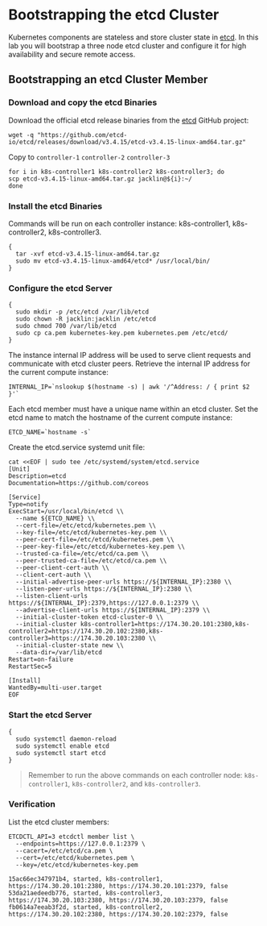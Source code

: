 # Bootstrapping the etcd Cluster

Kubernetes components are stateless and store cluster state in [etcd](https://github.com/etcd-io/etcd). In this lab you will bootstrap a three node etcd cluster and configure it for high availability and secure remote access.

## Bootstrapping an etcd Cluster Member

### Download and copy the etcd Binaries

Download the official etcd release binaries from the [etcd](https://github.com/etcd-io/etcd) GitHub project:

```shell
wget -q "https://github.com/etcd-io/etcd/releases/download/v3.4.15/etcd-v3.4.15-linux-amd64.tar.gz"
```

Copy to `controller-1` `controller-2` `controller-3`
```
for i in k8s-controller1 k8s-controller2 k8s-controller3; do
scp etcd-v3.4.15-linux-amd64.tar.gz jacklin@${i}:~/
done
```

### Install the etcd Binaries

Commands will be run on each controller instance: k8s-controller1, k8s-controller2, k8s-controller3.

```
{
  tar -xvf etcd-v3.4.15-linux-amd64.tar.gz
  sudo mv etcd-v3.4.15-linux-amd64/etcd* /usr/local/bin/
}
```

### Configure the etcd Server
```
{
  sudo mkdir -p /etc/etcd /var/lib/etcd
  sudo chown -R jacklin:jacklin /etc/etcd
  sudo chmod 700 /var/lib/etcd
  sudo cp ca.pem kubernetes-key.pem kubernetes.pem /etc/etcd/
}
```

The instance internal IP address will be used to serve client requests and communicate with etcd cluster peers. Retrieve the internal IP address for the current compute instance:

```
INTERNAL_IP=`nslookup $(hostname -s) | awk '/^Address: / { print $2 }'`
```

Each etcd member must have a unique name within an etcd cluster. Set the etcd name to match the hostname of the current compute instance:

```
ETCD_NAME=`hostname -s`
```

Create the etcd.service systemd unit file:

```
cat <<EOF | sudo tee /etc/systemd/system/etcd.service
[Unit]
Description=etcd
Documentation=https://github.com/coreos

[Service]
Type=notify
ExecStart=/usr/local/bin/etcd \\
  --name ${ETCD_NAME} \\
  --cert-file=/etc/etcd/kubernetes.pem \\
  --key-file=/etc/etcd/kubernetes-key.pem \\
  --peer-cert-file=/etc/etcd/kubernetes.pem \\
  --peer-key-file=/etc/etcd/kubernetes-key.pem \\
  --trusted-ca-file=/etc/etcd/ca.pem \\
  --peer-trusted-ca-file=/etc/etcd/ca.pem \\
  --peer-client-cert-auth \\
  --client-cert-auth \\
  --initial-advertise-peer-urls https://${INTERNAL_IP}:2380 \\
  --listen-peer-urls https://${INTERNAL_IP}:2380 \\
  --listen-client-urls https://${INTERNAL_IP}:2379,https://127.0.0.1:2379 \\
  --advertise-client-urls https://${INTERNAL_IP}:2379 \\
  --initial-cluster-token etcd-cluster-0 \\
  --initial-cluster k8s-controller1=https://174.30.20.101:2380,k8s-controller2=https://174.30.20.102:2380,k8s-controller3=https://174.30.20.103:2380 \\
  --initial-cluster-state new \\
  --data-dir=/var/lib/etcd
Restart=on-failure
RestartSec=5

[Install]
WantedBy=multi-user.target
EOF
```

### Start the etcd Server

```
{
  sudo systemctl daemon-reload
  sudo systemctl enable etcd
  sudo systemctl start etcd
}
```

> Remember to run the above commands on each controller node: `k8s-controller1`, `k8s-controller2`, and `k8s-controller3`.

### Verification

List the etcd cluster members:

```
ETCDCTL_API=3 etcdctl member list \
  --endpoints=https://127.0.0.1:2379 \
  --cacert=/etc/etcd/ca.pem \
  --cert=/etc/etcd/kubernetes.pem \
  --key=/etc/etcd/kubernetes-key.pem
```

```
15ac66ec347971b4, started, k8s-controller1, https://174.30.20.101:2380, https://174.30.20.101:2379, false
53da21aedeedb776, started, k8s-controller3, https://174.30.20.103:2380, https://174.30.20.103:2379, false
fb0614a7eeab3f2d, started, k8s-controller2, https://174.30.20.102:2380, https://174.30.20.102:2379, false
```